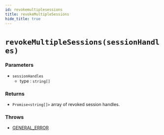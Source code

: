 ```yaml
---
id: revokemultiplesessions
title: revokeMultipleSessions
hide_title: true
---
```


# ``revokeMultipleSessions(sessionHandles)``
### Parameters
- ``sessionHandles``
  - type : ``string[]``

### Returns
- ``Promise<string[]>`` array of revoked session handles.

### Throws
- [GENERAL_ERROR](./../errors/general_error)  